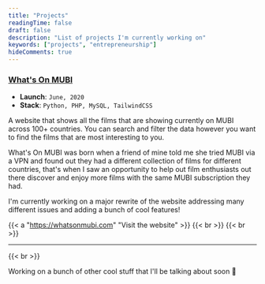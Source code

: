 ```yaml
---
title: "Projects"
readingTime: false
draft: false
description: "List of projects I'm currently working on"
keywords: ["projects", "entrepreneurship"]
hideComments: true
---
```


### [What's On MUBI](https://whatsonmubi.com/)

- **Launch**: `June, 2020`
- **Stack**: `Python, PHP, MySQL, TailwindCSS`

A website that shows all the films that are showing currently on MUBI across
100+ countries. You can search and filter the data however you want to find the
films that are most interesting to you.

What's On MUBI was born when a friend of mine told me she tried MUBI via a VPN
and found out they had a different collection of films for different countries,
that's when I saw an opportunity to help out film enthusiasts out there
discover and enjoy more films with the same MUBI subscription they had.

I'm currently working on a major rewrite of the website addressing many
different issues and adding a bunch of cool features!

{{< a "https://whatsonmubi.com" "Visit the website" >}}
{{< br >}}
{{< br >}}

---
{{< br >}}

Working on a bunch of other cool stuff that I'll be talking about soon 👀
